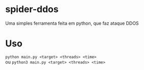# spider-ddos
 Uma simples ferramenta feita em python, que faz ataque DDOS

# Uso
```python main.py <target> <threads> <time>```<br>
ou
```python3 main.py <target> <threads> <time>```

